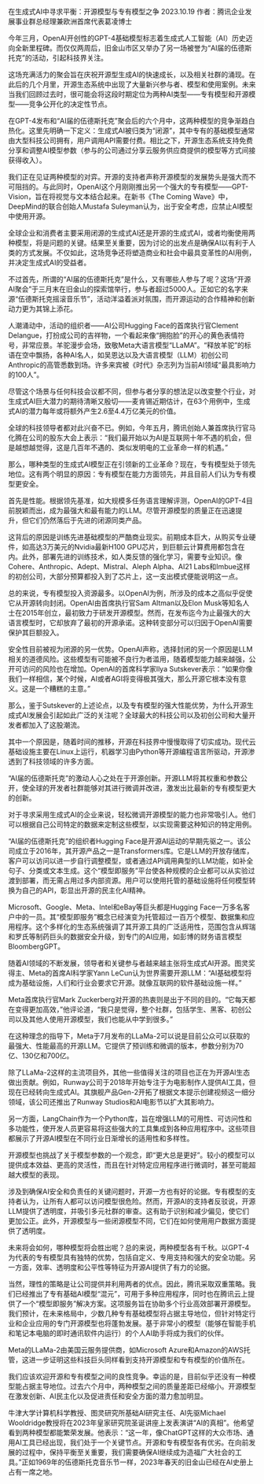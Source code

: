 

<!--
 * @version:
 * @Author:  StevenJokess（蔡舒起） https://github.com/StevenJokess
 * @Date: 2024-06-21 10:49:50
 * @LastEditors:  StevenJokess（蔡舒起） https://github.com/StevenJokess
 * @LastEditTime: 2024-06-21 10:50:04
 * @Description:
 * @Help me: make friends by a867907127@gmail.com and help me get some “foreign” things or service I need in life; 如有帮助，请资助，失业3年了。![支付宝收款码](https://github.com/StevenJokess/d2rl/blob/master/img/%E6%94%B6.jpg)
 * @TODO::
 * @Reference:
-->

在生成式AI中寻求平衡：开源模型与专有模型之争
2023.10.19
作者：腾讯企业发展事业群总经理兼欧洲首席代表葛凌博士

今年三月，OpenAI开创性的GPT-4基础模型标志着生成式人工智能（AI）历史迈向全新里程碑。而仅仅两周后，旧金山市区又举办了另一场被誉为“AI届的伍德斯托克”的活动，引起科技界关注。

这场充满活力的聚会旨在庆祝开源型生成AI的快速成长，以及相关社群的涌现。在此后的几个月里，开源生态系统中出现了大量新兴参与者、模型和使用案例。未来当我们回顾过去时，很可能会将这段时期定位为两种AI类型——专有模型和开源模型——竞争公开化的决定性节点。

在GPT-4发布和“AI届的伍德斯托克”聚会后的六个月中，这两种模型的竞争渐趋白热化。这里先明确一下定义：生成式AI被归类为“闭源”，其中专有的基础模型通常由大型科技公司拥有，用户调用API需要付费。相比之下，开源生态系统支持免费分享和调整AI模型参数（参与的公司通过分享云服务供应商提供的模型等方式间接获得收入）。

我们正在见证两种模型的对弈。开源的支持者声称开源模型的发展势头是强大而不可阻挡的。与此同时，OpenAI这个月刚刚推出另一个强大的专有模型——GPT-Vision，旨在将视觉与文本结合起来。在新书《The Coming Wave》中，DeepMind的联合创始人Mustafa Suleyman认为，出于安全考虑，应禁止AI模型中使用开源。

全球企业和消费者主要采用闭源的生成式AI还是开源的生成式AI，或者均衡使用两种模型，将是问题的关键。结果至关重要，因为讨论的出发点是确保AI以有利于人类的方式发展。不仅如此，这场竞争还将塑造商业和社会中最具变革性的AI用例，并决定生成式AI的受益者。



不过首先，所谓的“AI届的伍德斯托克”是什么，又有哪些人参与了呢？这场“开源AI聚会”于三月末在旧金山的探索馆举行，参与者超过5000人。正如它的名字来源“伍德斯托克摇滚音乐节”，活动洋溢着派对氛围，而开源运动的合作精神和创新动力更为其锦上添花。

人潮涌动中，活动的组织者——AI公司Hugging Face的首席执行官Clement Delangue，打扮成公司的吉祥物，一个看起来像“拥抱脸”的开心的黄色表情符号，非常应景。羊驼漫步会场，致敬Meta大语言模型“LLaMA”。“释放羊驼”的标语在空中飘扬，各种AI名人，如吴恩达以及大语言模型（LLM）初创公司Anthropic的高管悉数到场。许多来宾被《时代》杂志列为当前AI领域“最具影响力的100人”。

尽管这个场景与任何科技会议都不同，但参与者分享的想法足以改变整个行业，对生成式AI巨大潜力的期待清晰又殷切——麦肯锡近期估计，在63个用例中，生成式AI的潜力每年或将额外产生2.6至4.4万亿美元的价值。

全球的科技领导者都对此兴奋不已。例如，今年五月，腾讯创始人兼首席执行官马化腾在公司的股东大会上表示：“我们最开始以为AI是互联网十年不遇的机会，但是越想越觉得，这是几百年不遇的、类似发明电的工业革命一样的机遇。”

那么，哪种类型的生成式AI模型正在引领新的工业革命？现在，专有模型处于领先地位。这有两个明显的原因：专有模型在能力方面领先，并且目前人们认为专有模型更安全。

首先是性能。根据领先基准，如大规模多任务语言理解评测，OpenAI的GPT-4目前脱颖而出，成为最强大和最有能力的LLM。尽管开源模型的质量正在迅速提升，但它们仍然落后于先进的闭源同类产品。

这背后的原因是训练先进基础模型的严酷商业现实。前期成本巨大，从购买专业硬件，如高达3万美元的Nvidia最新H100 GPU芯片，到巨额云计算费用都包含在内。此外，部署先进的训练技术，如人类反馈的强化学习，需要专业知识。像Cohere、Anthropic、Adept、Mistral、Aleph Alpha、AI21 Labs和Imbue这样的初创公司，大部分预算都投入到了芯片上，这一支出模式便能说明这一点。

总的来说，专有模型投入资源最多。以OpenAI为例，所涉及的成本之高似乎促使它从开源转向封闭。OpenAI由首席执行官Sam Altman以及Elon Musk等知名人士在2015年创立，最初致力于研发开源模型。然而，在发布迄今为止最强大的大语言模型时，它却放弃了最初的开源承诺。这种转变部分可以归因于OpenAI需要保护其巨额投入。

安全性目前被视为闭源的另一优势。OpenAI声称，选择封闭的另一个原因是LLM相关的道德风险。这些模型有可能被不良行为者滥用，随着模型能力越来越强，公开可访问的风险也在增加。OpenAI的首席科学家Ilya Sutskever表示：“如果你像我们一样相信，某个时候，AI或者AGI将变得极其强大，那么开源它根本没有意义。这是一个糟糕的主意。”

那么，鉴于Sutskever的上述论点，以及专有模型的强大性能优势，为什么开源生成式AI发展会引起如此广泛的关注呢？全球最大的科技公司以及初创公司和大量开发者都加入了这股潮流。

其中一个原因是，随着时间的推移，开源在科技界中慢慢取得了切实成功。现代云基础设施主要在Linux上运行，机器学习由Python等开源编程语言所驱动，开源渗透到了科技领域的许多方面。

“AI届的伍德斯托克”的激动人心之处在于开源创新。开源LLM将其权重和参数公开，使全球的开发者社群能够对其进行微调并改进，激发出比最新的专有模型更大的创新。

对于寻求采用生成式AI的企业来说，轻松微调开源模型的能力也非常吸引人。他们可以根据自己公司特定的数据来定制这些模型，以实现需要这种知识的特定用例。

“AI届的伍德斯托克”的组织者Hugging Face是开源AI运动的早期先驱之一。该公司成立于2016年，其开源产品之一是Transformers库。它是LLM的开放存储库，客户可以访问以进一步自行调整模型，或者通过API调用典型的LLM功能，如补全句子、分类或文本生成。这个“模型即服务”平台使各种规模的企业都可以从实验过渡到部署，而无需占用过多内部资源。用户可以使用托管的基础设施将任何模型转换为自己的API，彰显出开源的民主化AI精神。

Microsoft、Google、Meta、Intel和eBay等巨头都是Hugging Face一万多名客户中的一员。其“模型即服务”概念已经演变为托管超过一百万个模型、数据集和应用程序。这个多样化的生态系统强调了其开源工具的广泛适用性，范围包含从辉瑞和罗氏等制药巨头的数据安全升级，到专门的AI应用，如彭博的财务语言模型BloombergGPT。

随着AI领域的不断发展，领导者和关键参与者越来越主张将生成式AI开源。图灵奖得主、Meta的首席AI科学家Yann LeCun认为世界需要开源LLM：“AI基础模型将成为基础设施，人们和行业会要求它开源。就像互联网的软件基础设施一样。”

Meta首席执行官Mark Zuckerberg对开源的热衷则是出于不同的目的。“它每天都在变得更加高效，”他评论道，“我只是觉得，整个社群，包括学生、黑客、初创公司以及其他人使用开源模型，我们也能从中学到很多。”

在这种理念的指导下，Meta于7月发布的LLaMa-2可以说是目前公众可以获取的最强大、性能最高的开源LLM。它提供了预训练和微调的版本，参数分别为70亿、130亿和700亿。

除了LLaMa-2这样的主流项目外，其他一些值得关注的项目也正在为开源AI生态做出贡献。例如，Runway公司于2018年开始专注于为电影制作人提供AI工具，但现在已经转向生成式AI。其旗舰产品Gen-2开拓了根据文本提示创建视频这一细分领域，该公司还推出了Runway Studios和AI电影节以扩大其影响力。

另一方面，LangChain作为一个Python库，旨在增强LLM的可用性、可访问性和多功能性，使开发人员更容易将这些强大的工具集成到各种应用程序中。这些项目都展示了开源AI模型在不同行业日渐增长的适用性和多样性。

开源模型也挑战了关于模型参数的一个观念，即“更大总是更好”。较小的模型可以提供成本效益、更高的灵活性，而且在针对特定应用程序进行微调时，甚至可能超越大模型的表现。

涉及到确保AI安全和负责任的关键问题时，开源一方也有好的论据。专有模型的支持者认为，让所有人都可以访问模型很危险。然而，开源AI的支持者反驳说，开源LLM提供了透明度，并吸引多元社群的审查。这有助于识别和减少偏见，使它们更加公正。此外，开源模型与一些闭源模型不同，它们在如何使用用户数据方面提供了透明度。

未来将会如何，哪种模型将会胜出呢？总的来说，两种模型各有千秋。以GPT-4为代表的专有模型具有独特的优势，包括自定义、专用支持和强大的安全功能。另一方面，效率、透明度和公平性等特征为开源AI提供了有力的论据。

当然，理性的策略是让公司提供并利用两者的优点。因此，腾讯采取双重策略。我们已经推出了专有基础AI模型“混元”，可用于多种应用程序，同时也在腾讯云上提供了一个“模型即服务”解决方案。这项服务旨在协助多个行业高效部署开源模型。我们预计，在未来格局中，少数几种专有基础模型将占据主导地位，但针对特定行业和企业应用的专门开源模型也将蓬勃发展。基于非常小的模型（能够在智能手机和笔记本电脑的即时通讯软件内运行）的个人AI助手将成为我们的伙伴。

Meta的LLaMa-2由美国云服务提供商，如Microsoft Azure和Amazon的AWS托管，这进一步证明这些科技巨头同样看到支持开源模型和专有模型的价值所在。

我们应该欢迎开源和专有模型之间的良性竞争。幸运的是，目前似乎还没有一种模型能占据主导地位。过去六个月中，两种模型之间的质量差距已经缩小。开源模型在激发创新、AI民主化以及促进责任和安全方面的潜力愈加明显。

牛津大学计算机科学教授、图灵研究所基础AI研究主任、AI先驱Michael Wooldridge教授将在2023年皇家研究院圣诞讲座上发表演讲“AI的真相”。他希望看到两种模型都能繁荣发展。他表示：“这一年，像ChatGPT这样的大众市场、通用AI工具已经出现，我们处于一个关键节点。开源和专有模型各有优劣。在向前发展的过程中，保持平衡至关重要，我们需要确保AI继续成为造福广大社会的工具。”正如1969年的伍德斯托克音乐节一样，2023年春天的旧金山已经在AI史册上占有一席之地。


[1]: https://www.tencent.com/zh-cn/articles/2201720.html

